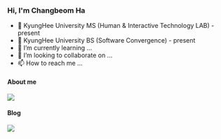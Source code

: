 ### Hi, I'm Changbeom Ha
- 🏫 KyungHee University MS (Human & Interactive Technology LAB) - present
- 🏫 KyungHee University BS (Software Convergence) - present
- 🌱 I’m currently learning ...
- 💞️ I’m looking to collaborate on ...
- 📫 How to reach me ...

#### About me
<a href="https://shimmer-whistle-453.notion.site/changbeomHa-13f53f9f6add468d9e99d7a18288df24" target="_blank"><img src="https://img.shields.io/badge/Portfolio-181717?style=for-the-badge&logo=notion&logoColor=white"></a>

#### Blog
<a href="https://changbeomha.github.io" target="_blank"><img src="https://img.shields.io/badge/BLOG-181717?style=for-the-badge&logo=github&logoColor=white"></a>


<!---
changbeomHa/changbeomHa is a ✨ special ✨ repository because its `README.md` (this file) appears on your GitHub profile.
You can click the Preview link to take a look at your changes.
--->
